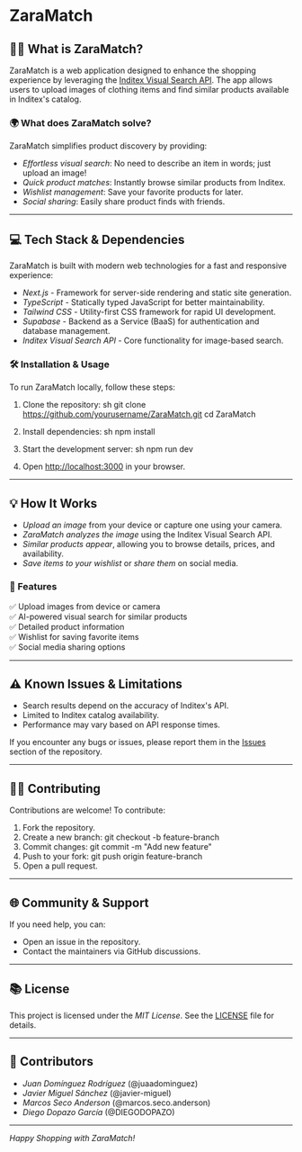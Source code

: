 # ZaraMatch

## 👩‍💻 What is ZaraMatch?
ZaraMatch is a web application designed to enhance the shopping experience by leveraging the [Inditex Visual Search API](https://developer.inditex.com/apimktplc/web/products/pubapimkt/protocols/REST/apis/visual-search/overview). The app allows users to upload images of clothing items and find similar products available in Inditex's catalog.

### 🌍 What does ZaraMatch solve?
ZaraMatch simplifies product discovery by providing:
- *Effortless visual search*: No need to describe an item in words; just upload an image!
- *Quick product matches*: Instantly browse similar products from Inditex.
- *Wishlist management*: Save your favorite products for later.
- *Social sharing*: Easily share product finds with friends.

---

## 💻 Tech Stack & Dependencies
ZaraMatch is built with modern web technologies for a fast and responsive experience:
- *Next.js* - Framework for server-side rendering and static site generation.
- *TypeScript* - Statically typed JavaScript for better maintainability.
- *Tailwind CSS* - Utility-first CSS framework for rapid UI development.
- *Supabase* - Backend as a Service (BaaS) for authentication and database management.
- *Inditex Visual Search API* - Core functionality for image-based search.

### 🛠 Installation & Usage
To run ZaraMatch locally, follow these steps:

1. Clone the repository:
   sh
   git clone https://github.com/yourusername/ZaraMatch.git
   cd ZaraMatch
   
2. Install dependencies:
   sh
   npm install
   
3. Start the development server:
   sh
   npm run dev
   
4. Open [http://localhost:3000](http://localhost:3000) in your browser.

---

## 💡 How It Works
- *Upload an image* from your device or capture one using your camera.
- *ZaraMatch analyzes the image* using the Inditex Visual Search API.
- *Similar products appear*, allowing you to browse details, prices, and availability.
- *Save items to your wishlist* or *share them* on social media.

### 🚀 Features
✅ Upload images from device or camera  
✅ AI-powered visual search for similar products  
✅ Detailed product information  
✅ Wishlist for saving favorite items  
✅ Social media sharing options  

---

## ⚠ Known Issues & Limitations
- Search results depend on the accuracy of Inditex's API.
- Limited to Inditex catalog availability.
- Performance may vary based on API response times.

If you encounter any bugs or issues, please report them in the [Issues](https://github.com/juaandominguez/ZaraMatch/issues) section of the repository.

---

## 👨‍💼 Contributing
Contributions are welcome! To contribute:
1. Fork the repository.
2. Create a new branch: git checkout -b feature-branch
3. Commit changes: git commit -m "Add new feature"
4. Push to your fork: git push origin feature-branch
5. Open a pull request.

---

## 🌐 Community & Support
If you need help, you can:
- Open an issue in the repository.
- Contact the maintainers via GitHub discussions.

---

## 📚 License
This project is licensed under the *MIT License*. See the [LICENSE](LICENSE) file for details.

---

## 👥 Contributors
- *Juan Domínguez Rodríguez* (@juaadominguez)  
- *Javier Miguel Sánchez* (@javier-miguel)
- *Marcos Seco Anderson* (@marcos.seco.anderson)
- *Diego Dopazo García* (@DIEGODOPAZO)

---

*Happy Shopping with ZaraMatch!* 
